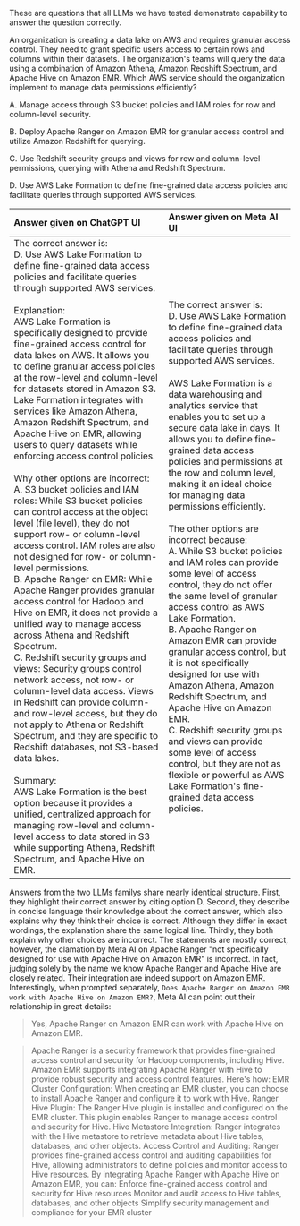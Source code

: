 These are questions that all LLMs we have tested demonstrate capability to answer the question correctly.

An organization is creating a data lake on AWS and requires granular access control. They need to grant specific users access to certain rows and columns within their datasets. The organization's teams will query the data using a combination of Amazon Athena, Amazon Redshift Spectrum, and Apache Hive on Amazon EMR. Which AWS service should the organization implement to manage data permissions efficiently?

A. Manage access through S3 bucket policies and IAM roles for row and column-level security.

B. Deploy Apache Ranger on Amazon EMR for granular access control and utilize Amazon Redshift for querying.

C. Use Redshift security groups and views for row and column-level permissions, querying with Athena and Redshift Spectrum.

D. Use AWS Lake Formation to define fine-grained data access policies and facilitate queries through supported AWS services.

|Answer given on ChatGPT UI|Answer given on Meta AI UI|
|:------|:------|
|The correct answer is:<br>D. Use AWS Lake Formation to define fine-grained data access policies and facilitate queries through supported AWS services.<br><br>Explanation:<br>AWS Lake Formation is specifically designed to provide fine-grained access control for data lakes on AWS. It allows you to define granular access policies at the row-level and column-level for datasets stored in Amazon S3. Lake Formation integrates with services like Amazon Athena, Amazon Redshift Spectrum, and Apache Hive on EMR, allowing users to query datasets while enforcing access control policies.<br><br>Why other options are incorrect:<br>A. S3 bucket policies and IAM roles: While S3 bucket policies can control access at the object level (file level), they do not support row- or column-level access control. IAM roles are also not designed for row- or column-level permissions.<br>B. Apache Ranger on EMR: While Apache Ranger provides granular access control for Hadoop and Hive on EMR, it does not provide a unified way to manage access across Athena and Redshift Spectrum.<br>C. Redshift security groups and views: Security groups control network access, not row- or column-level data access. Views in Redshift can provide column- and row-level access, but they do not apply to Athena or Redshift Spectrum, and they are specific to Redshift databases, not S3-based data lakes.<br><br>Summary:<br>AWS Lake Formation is the best option because it provides a unified, centralized approach for managing row-level and column-level access to data stored in S3 while supporting Athena, Redshift Spectrum, and Apache Hive on EMR.|The correct answer is:<br>D. Use AWS Lake Formation to define fine-grained data access policies and facilitate queries through supported AWS services.<br><br>AWS Lake Formation is a data warehousing and analytics service that enables you to set up a secure data lake in days. It allows you to define fine-grained data access policies and permissions at the row and column level, making it an ideal choice for managing data permissions efficiently.<br><br>The other options are incorrect because:<br>A. While S3 bucket policies and IAM roles can provide some level of access control, they do not offer the same level of granular access control as AWS Lake Formation.<br>B. Apache Ranger on Amazon EMR can provide granular access control, but it is not specifically designed for use with Amazon Athena, Amazon Redshift Spectrum, and Apache Hive on Amazon EMR.<br>C. Redshift security groups and views can provide some level of access control, but they are not as flexible or powerful as AWS Lake Formation's fine-grained data access policies.|

Answers from the two LLMs familys share nearly identical structure. First, they highlight their correct answer by citing option D. Second, they describe in concise language their knowledge about the correct answer, which also explains why they think their choice is correct. Although they differ in exact wordings, the explanation share the same logical line. Thirdly, they both explain why other choices are incorrect. The statements are mostly correct, however, the clamation by Meta AI on Apache Ranger "not specifically designed for use with Apache Hive on Amazon EMR" is incorrect. In fact, judging solely by the name we know Apache Ranger and Apache Hive are closely related. Their integration are indeed support on Amazon EMR. Interestingly, when prompted separately, `Does Apache Ranger on Amazon EMR work with Apache Hive on Amazon EMR?`, Meta AI can point out their relationship in great details:
>Yes, Apache Ranger on Amazon EMR can work with Apache Hive on Amazon EMR.

>Apache Ranger is a security framework that provides fine-grained access control and security for Hadoop components, including Hive.
>Amazon EMR supports integrating Apache Ranger with Hive to provide robust security and access control features. Here's how:
EMR Cluster Configuration: When creating an EMR cluster, you can choose to install Apache Ranger and configure it to work with Hive.
Ranger Hive Plugin: The Ranger Hive plugin is installed and configured on the EMR cluster. This plugin enables Ranger to manage access control and security for Hive.
Hive Metastore Integration: Ranger integrates with the Hive metastore to retrieve metadata about Hive tables, databases, and other objects.
Access Control and Auditing: Ranger provides fine-grained access control and auditing capabilities for Hive, allowing administrators to define policies and monitor access to Hive resources.
By integrating Apache Ranger with Apache Hive on Amazon EMR, you can:
Enforce fine-grained access control and security for Hive resources
Monitor and audit access to Hive tables, databases, and other objects
Simplify security management and compliance for your EMR cluster
